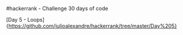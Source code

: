 #hackerrank - Challenge 30 days of code

[Day 5 - Loops] {https://github.com/julioalexandre/hackerrank/tree/master/Day%205} 